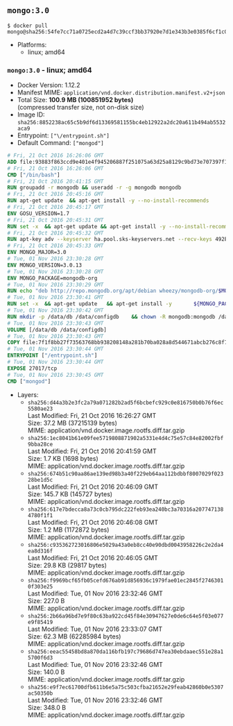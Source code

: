 ## `mongo:3.0`

```console
$ docker pull mongo@sha256:54fe7cc71a0725ecd2a4d7c39ccf3bb37920e7d1e343b3e0385f6cf1c0eb75d4
```

-	Platforms:
	-	linux; amd64

### `mongo:3.0` - linux; amd64

-	Docker Version: 1.12.2
-	Manifest MIME: `application/vnd.docker.distribution.manifest.v2+json`
-	Total Size: **100.9 MB (100851952 bytes)**  
	(compressed transfer size, not on-disk size)
-	Image ID: `sha256:8852238ac65c5b9df6d13369581155bc4eb12922a2dc20a611b494ab5532aca9`
-	Entrypoint: `["\/entrypoint.sh"]`
-	Default Command: `["mongod"]`

```dockerfile
# Fri, 21 Oct 2016 16:26:06 GMT
ADD file:93883f863ccd9e401e4f945206887f251075a63d25a8129c9bd73e707397f109 in / 
# Fri, 21 Oct 2016 16:26:06 GMT
CMD ["/bin/bash"]
# Fri, 21 Oct 2016 20:41:15 GMT
RUN groupadd -r mongodb && useradd -r -g mongodb mongodb
# Fri, 21 Oct 2016 20:45:16 GMT
RUN apt-get update 	&& apt-get install -y --no-install-recommends 		numactl 	&& rm -rf /var/lib/apt/lists/*
# Fri, 21 Oct 2016 20:45:17 GMT
ENV GOSU_VERSION=1.7
# Fri, 21 Oct 2016 20:45:31 GMT
RUN set -x 	&& apt-get update && apt-get install -y --no-install-recommends ca-certificates wget && rm -rf /var/lib/apt/lists/* 	&& wget -O /usr/local/bin/gosu "https://github.com/tianon/gosu/releases/download/$GOSU_VERSION/gosu-$(dpkg --print-architecture)" 	&& wget -O /usr/local/bin/gosu.asc "https://github.com/tianon/gosu/releases/download/$GOSU_VERSION/gosu-$(dpkg --print-architecture).asc" 	&& export GNUPGHOME="$(mktemp -d)" 	&& gpg --keyserver ha.pool.sks-keyservers.net --recv-keys B42F6819007F00F88E364FD4036A9C25BF357DD4 	&& gpg --batch --verify /usr/local/bin/gosu.asc /usr/local/bin/gosu 	&& rm -r "$GNUPGHOME" /usr/local/bin/gosu.asc 	&& chmod +x /usr/local/bin/gosu 	&& gosu nobody true 	&& apt-get purge -y --auto-remove ca-certificates wget
# Fri, 21 Oct 2016 20:45:32 GMT
RUN apt-key adv --keyserver ha.pool.sks-keyservers.net --recv-keys 492EAFE8CD016A07919F1D2B9ECBEC467F0CEB10
# Fri, 21 Oct 2016 20:45:33 GMT
ENV MONGO_MAJOR=3.0
# Tue, 01 Nov 2016 23:30:28 GMT
ENV MONGO_VERSION=3.0.13
# Tue, 01 Nov 2016 23:30:28 GMT
ENV MONGO_PACKAGE=mongodb-org
# Tue, 01 Nov 2016 23:30:29 GMT
RUN echo "deb http://repo.mongodb.org/apt/debian wheezy/mongodb-org/$MONGO_MAJOR main" > /etc/apt/sources.list.d/mongodb-org.list
# Tue, 01 Nov 2016 23:30:41 GMT
RUN set -x 	&& apt-get update 	&& apt-get install -y 		${MONGO_PACKAGE}=$MONGO_VERSION 		${MONGO_PACKAGE}-server=$MONGO_VERSION 		${MONGO_PACKAGE}-shell=$MONGO_VERSION 		${MONGO_PACKAGE}-mongos=$MONGO_VERSION 		${MONGO_PACKAGE}-tools=$MONGO_VERSION 	&& rm -rf /var/lib/apt/lists/* 	&& rm -rf /var/lib/mongodb 	&& mv /etc/mongod.conf /etc/mongod.conf.orig
# Tue, 01 Nov 2016 23:30:42 GMT
RUN mkdir -p /data/db /data/configdb 	&& chown -R mongodb:mongodb /data/db /data/configdb
# Tue, 01 Nov 2016 23:30:43 GMT
VOLUME [/data/db /data/configdb]
# Tue, 01 Nov 2016 23:30:43 GMT
COPY file:7f1f8bb27f73563768bb938208148a281b70ba028a8d544671abcb276c8f741c in /entrypoint.sh 
# Tue, 01 Nov 2016 23:30:44 GMT
ENTRYPOINT ["/entrypoint.sh"]
# Tue, 01 Nov 2016 23:30:44 GMT
EXPOSE 27017/tcp
# Tue, 01 Nov 2016 23:30:45 GMT
CMD ["mongod"]
```

-	Layers:
	-	`sha256:d44a3b2e3fc2a79a071282b2ad5f6bcbefc929c0e816750b0b76f6ec5580ae23`  
		Last Modified: Fri, 21 Oct 2016 16:26:27 GMT  
		Size: 37.2 MB (37215139 bytes)  
		MIME: application/vnd.docker.image.rootfs.diff.tar.gzip
	-	`sha256:1ec8041b61e09fee5719808871902a5331e4d4c75e57c84e82002fbf9bba28ce`  
		Last Modified: Fri, 21 Oct 2016 20:41:59 GMT  
		Size: 1.7 KB (1698 bytes)  
		MIME: application/vnd.docker.image.rootfs.diff.tar.gzip
	-	`sha256:674b51c90aa86ae139ed98b3a40f229eb64aa112bdbbf8007029f02328be1d5c`  
		Last Modified: Fri, 21 Oct 2016 20:46:09 GMT  
		Size: 145.7 KB (145727 bytes)  
		MIME: application/vnd.docker.image.rootfs.diff.tar.gzip
	-	`sha256:617e7bdecca8a73c0cb795dc222feb93ea240bc3a70316a2077471384780f1f1`  
		Last Modified: Fri, 21 Oct 2016 20:46:08 GMT  
		Size: 1.2 MB (1172872 bytes)  
		MIME: application/vnd.docker.image.rootfs.diff.tar.gzip
	-	`sha256:c935362723016806e5029a43a0eb8cc40e90dbd0043958226c2e2da4ea8d316f`  
		Last Modified: Fri, 21 Oct 2016 20:46:05 GMT  
		Size: 29.8 KB (29817 bytes)  
		MIME: application/vnd.docker.image.rootfs.diff.tar.gzip
	-	`sha256:f9969bcf65fb05cefd676ab91d856936c1979fae01ec2845f27463010f303e25`  
		Last Modified: Tue, 01 Nov 2016 23:32:46 GMT  
		Size: 227.0 B  
		MIME: application/vnd.docker.image.rootfs.diff.tar.gzip
	-	`sha256:2b66a96bd7e9f80c63ba922cd45f84e30947627e0de6c64e5f03e077e9f85419`  
		Last Modified: Tue, 01 Nov 2016 23:33:07 GMT  
		Size: 62.3 MB (62285984 bytes)  
		MIME: application/vnd.docker.image.rootfs.diff.tar.gzip
	-	`sha256:eeac55458bd8a870da116bfb197c79686d747ea30ebdaaec551e28a15700f6d3`  
		Last Modified: Tue, 01 Nov 2016 23:32:46 GMT  
		Size: 140.0 B  
		MIME: application/vnd.docker.image.rootfs.diff.tar.gzip
	-	`sha256:e9f7ec61700dfb611b6e5a75c503cfba21652e29feab42860b0e5307ac50350b`  
		Last Modified: Tue, 01 Nov 2016 23:32:46 GMT  
		Size: 348.0 B  
		MIME: application/vnd.docker.image.rootfs.diff.tar.gzip

